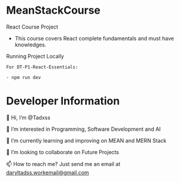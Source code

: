 # MeanStackCourse

React Course Project

- This course covers React complete fundamentals and must have knowledges.

Running Project Locally

    For DT-P1-React-Essentials:

    - npm run dev

# Developer Information

👋 Hi, I’m @Tadxss

👀 I’m interested in Programming, Software Development and AI

🌱 I’m currently learning and improving on MEAN and MERN Stack

💞️ I’m looking to collaborate on Future Projects

📫 How to reach me? Just send me an email at daryltadss.workemail@gmail.com
